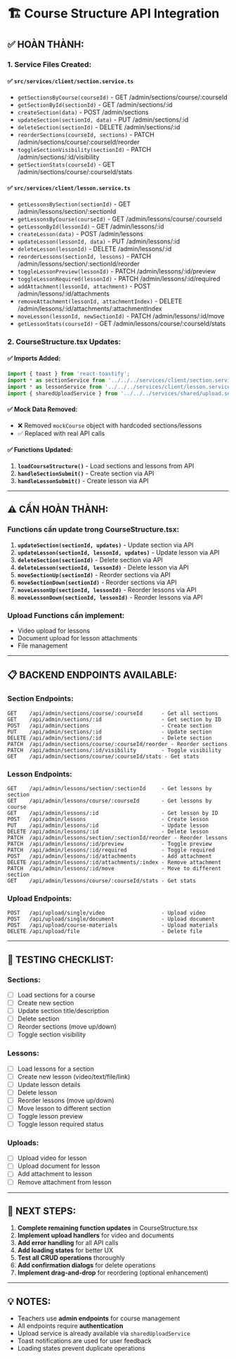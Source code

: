 # 🏗️ Course Structure API Integration

## ✅ **HOÀN THÀNH:**

### **1. Service Files Created:**

#### **✅ `src/services/client/section.service.ts`**
- `getSectionsByCourse(courseId)` - GET /admin/sections/course/:courseId
- `getSectionById(sectionId)` - GET /admin/sections/:id
- `createSection(data)` - POST /admin/sections
- `updateSection(sectionId, data)` - PUT /admin/sections/:id
- `deleteSection(sectionId)` - DELETE /admin/sections/:id
- `reorderSections(courseId, sections)` - PATCH /admin/sections/course/:courseId/reorder
- `toggleSectionVisibility(sectionId)` - PATCH /admin/sections/:id/visibility
- `getSectionStats(courseId)` - GET /admin/sections/course/:courseId/stats

#### **✅ `src/services/client/lesson.service.ts`**
- `getLessonsBySection(sectionId)` - GET /admin/lessons/section/:sectionId
- `getLessonsByCourse(courseId)` - GET /admin/lessons/course/:courseId
- `getLessonById(lessonId)` - GET /admin/lessons/:id
- `createLesson(data)` - POST /admin/lessons
- `updateLesson(lessonId, data)` - PUT /admin/lessons/:id
- `deleteLesson(lessonId)` - DELETE /admin/lessons/:id
- `reorderLessons(sectionId, lessons)` - PATCH /admin/lessons/section/:sectionId/reorder
- `toggleLessonPreview(lessonId)` - PATCH /admin/lessons/:id/preview
- `toggleLessonRequired(lessonId)` - PATCH /admin/lessons/:id/required
- `addAttachment(lessonId, attachment)` - POST /admin/lessons/:id/attachments
- `removeAttachment(lessonId, attachmentIndex)` - DELETE /admin/lessons/:id/attachments/:attachmentIndex
- `moveLesson(lessonId, newSectionId)` - PATCH /admin/lessons/:id/move
- `getLessonStats(courseId)` - GET /admin/lessons/course/:courseId/stats

### **2. CourseStructure.tsx Updates:**

#### **✅ Imports Added:**
```typescript
import { toast } from 'react-toastify';
import * as sectionService from '../../../services/client/section.service';
import * as lessonService from '../../../services/client/lesson.service';
import { sharedUploadService } from '../../../services/shared/upload.service';
```

#### **✅ Mock Data Removed:**
- ❌ Removed `mockCourse` object with hardcoded sections/lessons
- ✅ Replaced with real API calls

#### **✅ Functions Updated:**
1. **`loadCourseStructure()`** - Load sections and lessons from API
2. **`handleSectionSubmit()`** - Create section via API
3. **`handleLessonSubmit()`** - Create lesson via API

---

## ⚠️ **CẦN HOÀN THÀNH:**

### **Functions cần update trong CourseStructure.tsx:**

1. **`updateSection(sectionId, updates)`** - Update section via API
2. **`updateLesson(sectionId, lessonId, updates)`** - Update lesson via API
3. **`deleteSection(sectionId)`** - Delete section via API
4. **`deleteLesson(sectionId, lessonId)`** - Delete lesson via API
5. **`moveSectionUp(sectionId)`** - Reorder sections via API
6. **`moveSectionDown(sectionId)`** - Reorder sections via API
7. **`moveLessonUp(sectionId, lessonId)`** - Reorder lessons via API
8. **`moveLessonDown(sectionId, lessonId)`** - Reorder lessons via API

### **Upload Functions cần implement:**
- Video upload for lessons
- Document upload for lesson attachments
- File management

---

## 📋 **BACKEND ENDPOINTS AVAILABLE:**

### **Section Endpoints:**
```
GET    /api/admin/sections/course/:courseId      - Get all sections
GET    /api/admin/sections/:id                   - Get section by ID
POST   /api/admin/sections                       - Create section
PUT    /api/admin/sections/:id                   - Update section
DELETE /api/admin/sections/:id                   - Delete section
PATCH  /api/admin/sections/course/:courseId/reorder - Reorder sections
PATCH  /api/admin/sections/:id/visibility        - Toggle visibility
GET    /api/admin/sections/course/:courseId/stats - Get stats
```

### **Lesson Endpoints:**
```
GET    /api/admin/lessons/section/:sectionId     - Get lessons by section
GET    /api/admin/lessons/course/:courseId       - Get lessons by course
GET    /api/admin/lessons/:id                    - Get lesson by ID
POST   /api/admin/lessons                        - Create lesson
PUT    /api/admin/lessons/:id                    - Update lesson
DELETE /api/admin/lessons/:id                    - Delete lesson
PATCH  /api/admin/lessons/section/:sectionId/reorder - Reorder lessons
PATCH  /api/admin/lessons/:id/preview            - Toggle preview
PATCH  /api/admin/lessons/:id/required           - Toggle required
POST   /api/admin/lessons/:id/attachments        - Add attachment
DELETE /api/admin/lessons/:id/attachments/:index - Remove attachment
PATCH  /api/admin/lessons/:id/move               - Move to different section
GET    /api/admin/lessons/course/:courseId/stats - Get stats
```

### **Upload Endpoints:**
```
POST   /api/upload/single/video                  - Upload video
POST   /api/upload/single/document               - Upload document
POST   /api/upload/course-materials              - Upload materials
DELETE /api/upload/file                          - Delete file
```

---

## 🧪 **TESTING CHECKLIST:**

### **Sections:**
- [ ] Load sections for a course
- [ ] Create new section
- [ ] Update section title/description
- [ ] Delete section
- [ ] Reorder sections (move up/down)
- [ ] Toggle section visibility

### **Lessons:**
- [ ] Load lessons for a section
- [ ] Create new lesson (video/text/file/link)
- [ ] Update lesson details
- [ ] Delete lesson
- [ ] Reorder lessons (move up/down)
- [ ] Move lesson to different section
- [ ] Toggle lesson preview
- [ ] Toggle lesson required status

### **Uploads:**
- [ ] Upload video for lesson
- [ ] Upload document for lesson
- [ ] Add attachment to lesson
- [ ] Remove attachment from lesson

---

## 📝 **NEXT STEPS:**

1. **Complete remaining function updates** in CourseStructure.tsx
2. **Implement upload handlers** for video and documents
3. **Add error handling** for all API calls
4. **Add loading states** for better UX
5. **Test all CRUD operations** thoroughly
6. **Add confirmation dialogs** for delete operations
7. **Implement drag-and-drop** for reordering (optional enhancement)

---

## 💡 **NOTES:**

- Teachers use **admin endpoints** for course management
- All endpoints require **authentication**
- Upload service is already available via `sharedUploadService`
- Toast notifications are used for user feedback
- Loading states prevent duplicate operations


